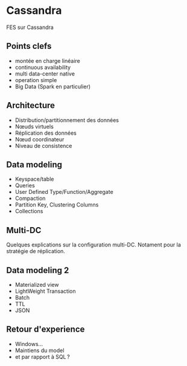 # Cassandra

FES sur Cassandra

## Points clefs

- montée en charge linéaire
- continuous availability
- multi data-center native
- operation simple
- Big Data (Spark en particulier)

## Architecture

- Distribution/partitionnement des données
- Nœuds virtuels
- Réplication des données
- Nœud coordinateur
- Niveau de consistence

## Data modeling

- Keyspace/table
- Queries
- User Defined Type/Function/Aggregate
- Compaction
- Partition Key, Clustering Columns
- Collections

## Multi-DC

Quelques explications sur la configuration multi-DC.
Notament pour la stratégie de réplication.

## Data modeling 2

- Materialized view
- LightWeight Transaction
- Batch
- TTL
- JSON

## Retour d'experience

- Windows…
- Maintiens du model
- et par rapport à SQL ?
